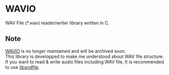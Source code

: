 # WAVIO
WAV File (*.wav) reader/writer library written in C.

## Note
[WAVIO](https://github.com/AUDIY/WAVIO) is no longer maintained and will be archived soon.  
This library is developped to make me understood about WAV file structure.  
If you want to read & write audio files including WAV file, It is recommended to use [libsndfile](https://libsndfile.github.io/libsndfile/).  
